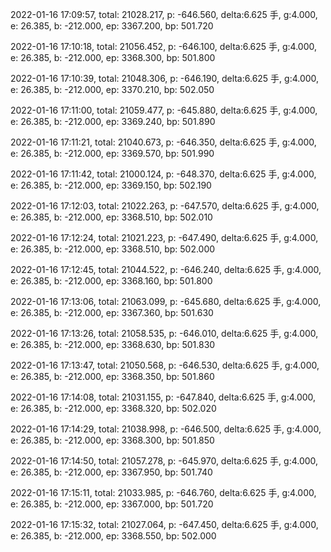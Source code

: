 2022-01-16 17:09:57, total: 21028.217, p: -646.560, delta:6.625 手, g:4.000, e: 26.385, b: -212.000, ep: 3367.200, bp: 501.720

2022-01-16 17:10:18, total: 21056.452, p: -646.100, delta:6.625 手, g:4.000, e: 26.385, b: -212.000, ep: 3368.300, bp: 501.800

2022-01-16 17:10:39, total: 21048.306, p: -646.190, delta:6.625 手, g:4.000, e: 26.385, b: -212.000, ep: 3370.210, bp: 502.050

2022-01-16 17:11:00, total: 21059.477, p: -645.880, delta:6.625 手, g:4.000, e: 26.385, b: -212.000, ep: 3369.240, bp: 501.890

2022-01-16 17:11:21, total: 21040.673, p: -646.350, delta:6.625 手, g:4.000, e: 26.385, b: -212.000, ep: 3369.570, bp: 501.990

2022-01-16 17:11:42, total: 21000.124, p: -648.370, delta:6.625 手, g:4.000, e: 26.385, b: -212.000, ep: 3369.150, bp: 502.190

2022-01-16 17:12:03, total: 21022.263, p: -647.570, delta:6.625 手, g:4.000, e: 26.385, b: -212.000, ep: 3368.510, bp: 502.010

2022-01-16 17:12:24, total: 21021.223, p: -647.490, delta:6.625 手, g:4.000, e: 26.385, b: -212.000, ep: 3368.510, bp: 502.000

2022-01-16 17:12:45, total: 21044.522, p: -646.240, delta:6.625 手, g:4.000, e: 26.385, b: -212.000, ep: 3368.160, bp: 501.800

2022-01-16 17:13:06, total: 21063.099, p: -645.680, delta:6.625 手, g:4.000, e: 26.385, b: -212.000, ep: 3367.360, bp: 501.630

2022-01-16 17:13:26, total: 21058.535, p: -646.010, delta:6.625 手, g:4.000, e: 26.385, b: -212.000, ep: 3368.630, bp: 501.830

2022-01-16 17:13:47, total: 21050.568, p: -646.530, delta:6.625 手, g:4.000, e: 26.385, b: -212.000, ep: 3368.350, bp: 501.860

2022-01-16 17:14:08, total: 21031.155, p: -647.840, delta:6.625 手, g:4.000, e: 26.385, b: -212.000, ep: 3368.320, bp: 502.020

2022-01-16 17:14:29, total: 21038.998, p: -646.500, delta:6.625 手, g:4.000, e: 26.385, b: -212.000, ep: 3368.300, bp: 501.850

2022-01-16 17:14:50, total: 21057.278, p: -645.970, delta:6.625 手, g:4.000, e: 26.385, b: -212.000, ep: 3367.950, bp: 501.740

2022-01-16 17:15:11, total: 21033.985, p: -646.760, delta:6.625 手, g:4.000, e: 26.385, b: -212.000, ep: 3367.000, bp: 501.720

2022-01-16 17:15:32, total: 21027.064, p: -647.450, delta:6.625 手, g:4.000, e: 26.385, b: -212.000, ep: 3368.550, bp: 502.000